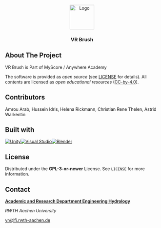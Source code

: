 <!-- PROJECT LOGO -->
<br />
<div align="center">
  <a href="https://github.com/github_username/repo_name">
    <img src="images/logo.png" alt="Logo" width="80" height="80">
  </a>
</div>
<h3 align="center">VR Brush</h3>

## About The Project

VR Brush is Part of MyScore / Anywhere Academy

The software is provided as *open source* (see [LICENSE](https://git.rwth-aachen.de/LFI/xr/anywhere-academy/-/blob/main/LICENSE) for details). All contents are licensed as *open educational resources* ([CC-by-4.0](https://creativecommons.org/licenses/by/4.0/deed.en)).


## Contributors
Amrou Arab,  Hussein Idris, Helena Rickmann, Christian Rene Thelen, Astrid Warkentin

<!-- BUILT WITH -->
## Built with
[![Unity][Unity-Shield]][Unity-url][![Visual Studio][VisualStudio-Shield]][VisualStudio-url][![Blender][Blender-Shield]][Blender-url]


<!-- 

<!-- LICENSE -->
## License

Distributed under the **GPL-3-or-newer** License. See `LICENSE` for more information.


<!-- CONTACT -->
## Contact

**[Academic and Research Department Engineering Hydrology](https://lfi.rwth-aachen.de/en/)**

*RWTH Aachen University*

vr@lfi.rwth-aachen.de


<!-- MARKDOWN LINKS & IMAGES -->
<!-- https://www.markdownguide.org/basic-syntax/#reference-style-links -->
[product-screenshot]: images/screenshot.png
[Unity-Shield]: https://img.shields.io/badge/Unity-blue?style=for-the-badge&logo=unity
[Unity-url]: https://unity.com/
[VisualStudio-Shield]: https://img.shields.io/badge/Visual_Studio-purple?style=for-the-badge&logo=visualstudio
[VisualStudio-url]: https://visualstudio.microsoft.com/
[Blender-Shield]: https://img.shields.io/badge/Blender-black?style=for-the-badge&logo=blender
[Blender-url]: https://www.blender.org/

